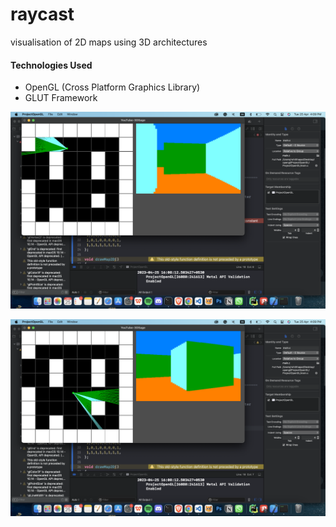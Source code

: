 # raycast
visualisation of 2D maps using 3D architectures 


#### Technologies Used
- OpenGL (Cross Platform Graphics Library)
- GLUT Framework

![ss](https://github.com/rohitthapar/raycast/blob/main/Screenshot%202023-04-25%20at%204.09.55%20PM.png)

![ss2](https://github.com/rohitthapar/raycast/blob/main/Screenshot%202023-04-25%20at%204.09.30%20PM.png)
